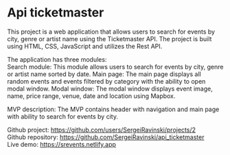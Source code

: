 # Api ticketmaster

This project is a web application that allows users to search for events by city, genre or artist name using the Ticketmaster API. 
The project is built using HTML, CSS, JavaScript and utilizes the Rest API.

The application has three modules:<br>
Search module: This module allows users to search for events by city, genre or artist name sorted by date.
Main page: The main page displays all random events and events filtered by category with the ability to open modal window. 
Modal window: The modal window displays event image, name, price range, venue, date and location using Mapbox.

MVP description: The MVP contains header with navigation and main page with ability to search for events by city.

Github project: https://github.com/users/SergeiRavinski/projects/2<br>
Github repository: https://github.com/SergeiRavinski/api_ticketmaster<br> 
Live demo: https://srevents.netlify.app
